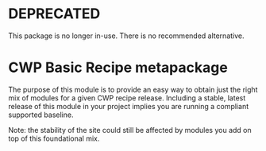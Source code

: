 # DEPRECATED

This package is no longer in-use. There is no recommended alternative.

# CWP Basic Recipe metapackage

The purpose of this module is to provide an easy way to obtain just the right mix of modules for a given CWP recipe
release. Including a stable, latest release of this module in your project implies you are running a compliant
supported baseline.

Note: the stability of the site could still be affected by modules you add on top of this foundational mix.
